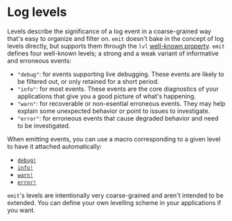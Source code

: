 # Log levels

Levels describe the significance of a log event in a coarse-grained way that's easy to organize and filter on. `emit` doesn't bake in the concept of log levels directly, but supports them through the `lvl` [well-known property](https://docs.rs/emit/0.11.7/emit/well_known/index.html). `emit` defines four well-known levels; a strong and a weak variant of informative and erroneous events:

- `"debug"`: for events supporting live debugging. These events are likely to be filtered out, or only retained for a short period.
- `"info"`: for most events. These events are the core diagnostics of your applications that give you a good picture of what's happening.
- `"warn"`: for recoverable or non-esential erroneous events. They may help explain some unexpected behavior or point to issues to investigate.
- `"error"`: for erroneous events that cause degraded behavior and need to be investigated.

When emitting events, you can use a macro corresponding to a given level to have it attached automatically:

- [`debug!`](https://docs.rs/emit/0.11.7/emit/macro.debug.html)
- [`info!`](https://docs.rs/emit/0.11.7/emit/macro.info.html)
- [`warn!`](https://docs.rs/emit/0.11.7/emit/macro.warn.html)
- [`error!`](https://docs.rs/emit/0.11.7/emit/macro.error.html)

`emit`'s levels are intentionally very coarse-grained and aren't intended to be extended. You can define your own levelling scheme in your applications if you want.

